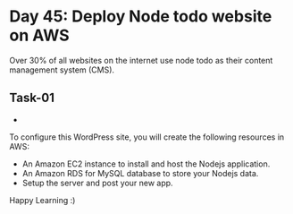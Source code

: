 # Day 45: Deploy Node todo website on AWS

Over 30% of all websites on the internet use node todo as their content management system (CMS). 



## Task-01

-

To configure this WordPress site, you will create the following resources in AWS:
- An Amazon EC2 instance to install and host the Nodejs application.
- An Amazon RDS for MySQL database to store your Nodejs data.
- Setup the server and post your new app.

Happy Learning :)

